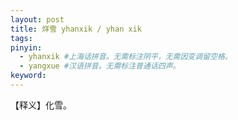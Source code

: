 ```yaml
---
layout: post
title: 烊雪 yhanxik / yhan xik 
tags:
pinyin: 
  - yhanxik #上海话拼音。无需标注阴平，无需因变调留空格。 
  - yangxue #汉语拼音。无需标注普通话四声。
keyword: 
---
```


【释义】化雪。            
            
